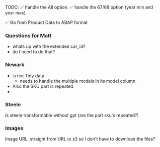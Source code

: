 TODO:
✅ handle the All option. 
✅ handle the 67/68 option (year min and year max)

✅ Go from Product Data to ABAP format


### Questions for Matt
- whats up with the extended car_id?
- do I need to do that?


### Newark 
- is not Tidy data
  - needs to handle the multiple models in its model column. 
- Also the SKU part is repeated. 
- 

### Steele
Is steele transformable without gpt (are the part sku's repeated?)

### Images
Image URL. straight from URL to s3 so I don't have to download the files?


